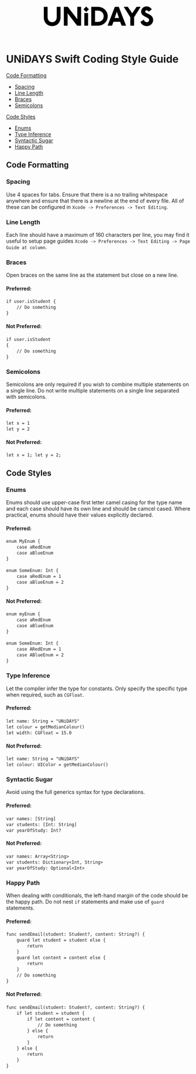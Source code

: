 <p align="center">
  <img src="../assets/UNiDAYS_Logo.png" />
</p>
<br/>

# UNiDAYS Swift Coding Style Guide
[Code Formatting](#code-formatting)
  * [Spacing](#spacing)
  * [Line Length](#line-length)
  * [Braces](#braces)
  * [Semicolons](#semicolons)

[Code Styles](#code-styles)
  * [Enums](#enums)
  * [Type Inference](#type-inference)
  * [Syntactic Sugar](#type-inference)
  * [Happy Path](#happy-path)

## Code Formatting
### Spacing
Use 4 spaces for tabs. Ensure that there is a no trailing whitespace anywhere and ensure that there is a newline at the end of every file. All of these can be configured in `Xcode -> Preferences -> Text Editing`.

### Line Length
Each line should have a maximum of 160 characters per line, you may find it useful to setup page guides `Xcode -> Preferences -> Text Editing -> Page Guide at column`.

### Braces
Open braces on the same line as the statement but close on a new line.
#### Preferred:
```
if user.isStudent {
    // Do something
}
```

#### Not Preferred:
```
if user.isStudent
{
    // Do something
}
```

### Semicolons
Semicolons are only required if you wish to combine multiple statements on a single line. Do not write multiple statements on a single line separated with semicolons.

#### Preferred:
```
let x = 1
let y = 2
```

#### Not Preferred:
```
let x = 1; let y = 2;
```

## Code Styles
### Enums
Enums should use upper-case first letter camel casing for the type name and each case should have its own line and should be camcel cased. Where practical, enums should have their values explicitly declared.
#### Preferred:
```
enum MyEnum {
    case aRedEnum
    case aBlueEnum
}

enum SomeEnum: Int {
    case aRedEnum = 1
    case aBlueEnum = 2
}
```

#### Not Preferred:
```
enum myEnum {
    case aRedEnum
    case aBlueEnum
}

enum SomeEnum: Int {
    case ARedEnum = 1
    case ABlueEnum = 2
}
```

### Type Inference
Let the compiler infer the type for constants. Only specify the specific type when required, such as `CGFloat`.
#### Preferred:
```
let name: String = "UNiDAYS"
let colour = getMedianColour()
let width: CGFloat = 15.0
```

#### Not Preferred:
```
let name: String = "UNiDAYS"
let colour: UIColor = getMedianColour()
```

### Syntactic Sugar
Avoid using the full generics syntax for type declarations.
#### Preferred:
```
var names: [String]
var students: [Int: String]
var yearOfStudy: Int?
```

#### Not Preferred:
```
var names: Array<String>
var students: Dictionary<Int, String>
var yearOfStudy: Optional<Int>
```

### Happy Path
When dealing with conditionals, the left-hand margin of the code should be the happy path. Do not nest `if` statements and make use of `guard` statements.
#### Preferred:
```
func sendEmail(student: Student?, content: String?) {
    guard let student = student else {
        return
    }
    guard let content = content else {
        return
    }
    // Do something
}
```

#### Not Preferred:
```
func sendEmail(student: Student?, content: String?) {
    if let student = student {
        if let content = content {
            // Do something
        } else {
            return
        }
    } else {
        return
    }
}
```
